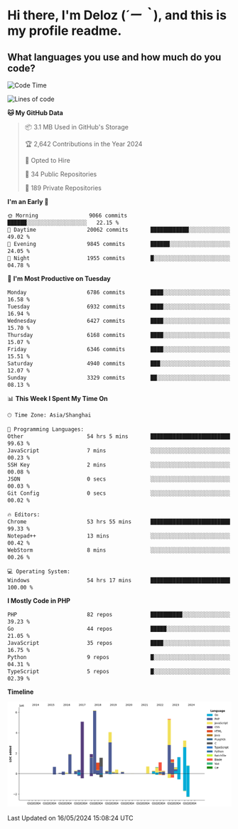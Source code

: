 # **Hi there, I'm Deloz (*´ー｀*), and this is my profile readme.**

## **What languages you use and how much do you code?**

<!--START_SECTION:waka-->
![Code Time](http://img.shields.io/badge/Code%20Time-4%2C002%20hrs%205%20mins-blue)

![Lines of code](https://img.shields.io/badge/From%20Hello%20World%20I%27ve%20Written-40.3%20million%20lines%20of%20code-blue)

**🐱 My GitHub Data** 

> 📦 3.1 MB Used in GitHub's Storage 
 > 
> 🏆 2,642 Contributions in the Year 2024
 > 
> 💼 Opted to Hire
 > 
> 📜 34 Public Repositories 
 > 
> 🔑 189 Private Repositories 
 > 
**I'm an Early 🐤** 

```text
🌞 Morning                9066 commits        ██████░░░░░░░░░░░░░░░░░░░   22.15 % 
🌆 Daytime                20062 commits       ████████████░░░░░░░░░░░░░   49.02 % 
🌃 Evening                9845 commits        ██████░░░░░░░░░░░░░░░░░░░   24.05 % 
🌙 Night                  1955 commits        █░░░░░░░░░░░░░░░░░░░░░░░░   04.78 % 
```
📅 **I'm Most Productive on Tuesday** 

```text
Monday                   6786 commits        ████░░░░░░░░░░░░░░░░░░░░░   16.58 % 
Tuesday                  6932 commits        ████░░░░░░░░░░░░░░░░░░░░░   16.94 % 
Wednesday                6427 commits        ████░░░░░░░░░░░░░░░░░░░░░   15.70 % 
Thursday                 6168 commits        ████░░░░░░░░░░░░░░░░░░░░░   15.07 % 
Friday                   6346 commits        ████░░░░░░░░░░░░░░░░░░░░░   15.51 % 
Saturday                 4940 commits        ███░░░░░░░░░░░░░░░░░░░░░░   12.07 % 
Sunday                   3329 commits        ██░░░░░░░░░░░░░░░░░░░░░░░   08.13 % 
```


📊 **This Week I Spent My Time On** 

```text
🕑︎ Time Zone: Asia/Shanghai

💬 Programming Languages: 
Other                    54 hrs 5 mins       █████████████████████████   99.63 % 
JavaScript               7 mins              ░░░░░░░░░░░░░░░░░░░░░░░░░   00.23 % 
SSH Key                  2 mins              ░░░░░░░░░░░░░░░░░░░░░░░░░   00.08 % 
JSON                     0 secs              ░░░░░░░░░░░░░░░░░░░░░░░░░   00.03 % 
Git Config               0 secs              ░░░░░░░░░░░░░░░░░░░░░░░░░   00.02 % 

🔥 Editors: 
Chrome                   53 hrs 55 mins      █████████████████████████   99.33 % 
Notepad++                13 mins             ░░░░░░░░░░░░░░░░░░░░░░░░░   00.42 % 
WebStorm                 8 mins              ░░░░░░░░░░░░░░░░░░░░░░░░░   00.26 % 

💻 Operating System: 
Windows                  54 hrs 17 mins      █████████████████████████   100.00 % 
```

**I Mostly Code in PHP** 

```text
PHP                      82 repos            ██████████░░░░░░░░░░░░░░░   39.23 % 
Go                       44 repos            █████░░░░░░░░░░░░░░░░░░░░   21.05 % 
JavaScript               35 repos            ████░░░░░░░░░░░░░░░░░░░░░   16.75 % 
Python                   9 repos             █░░░░░░░░░░░░░░░░░░░░░░░░   04.31 % 
TypeScript               5 repos             █░░░░░░░░░░░░░░░░░░░░░░░░   02.39 % 
```



**Timeline**

![Lines of Code chart](https://raw.githubusercontent.com/deloz/deloz/main/assets/bar_graph.png)


 Last Updated on 16/05/2024 15:08:24 UTC
<!--END_SECTION:waka-->
